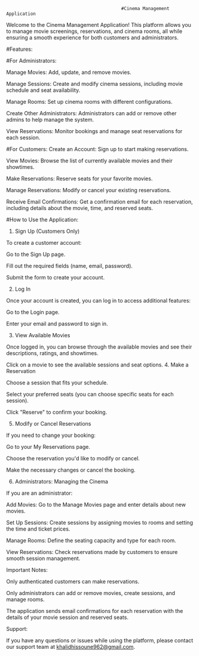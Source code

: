                                                #Cinema Management Application


Welcome to the Cinema Management Application! This platform allows you to manage movie screenings, reservations, and cinema rooms, all while ensuring a smooth experience for both customers and administrators.

#Features:

#For Administrators:

Manage Movies: Add, update, and remove movies.

Manage Sessions: Create and modify cinema sessions, including movie schedule and seat availability.

Manage Rooms: Set up cinema rooms with different configurations.

Create Other Administrators: Administrators can add or remove other admins to help manage the system.

View Reservations: Monitor bookings and manage seat reservations for each session.

#For Customers:
Create an Account: Sign up to start making reservations.

View Movies: Browse the list of currently available movies and their showtimes.

Make Reservations: Reserve seats for your favorite movies.

Manage Reservations: Modify or cancel your existing reservations.

Receive Email Confirmations: Get a confirmation email for each reservation, including details about the movie, time, and reserved seats.

#How to Use the Application:

1. Sign Up (Customers Only)

To create a customer account:

Go to the Sign Up page.

Fill out the required fields (name, email, password).

Submit the form to create your account.

2. Log In

Once your account is created, you can log in to access additional features:

Go to the Login page.

Enter your email and password to sign in.

3. View Available Movies

Once logged in, you can browse through the available movies and see their descriptions, ratings, and showtimes.

Click on a movie to see the available sessions and seat options.
4. Make a Reservation

Choose a session that fits your schedule.

Select your preferred seats (you can choose specific seats for each session).

Click "Reserve" to confirm your booking.

5. Modify or Cancel Reservations

If you need to change your booking:

Go to your My Reservations page.

Choose the reservation you'd like to modify or cancel.

Make the necessary changes or cancel the booking.

6. Administrators: Managing the Cinema

If you are an administrator:

Add Movies: Go to the Manage Movies page and enter details about new movies.

Set Up Sessions: Create sessions by assigning movies to rooms and setting the time and ticket prices.

Manage Rooms: Define the seating capacity and type for each room.

View Reservations: Check reservations made by customers to ensure smooth session management.

Important Notes:

Only authenticated customers can make reservations.

Only administrators can add or remove movies, create sessions, and manage rooms.

The application sends email confirmations for each reservation with the details of your movie session and reserved seats.

Support:

If you have any questions or issues while using the platform, please contact our support team at khalidhissoune962@gmail.com.

